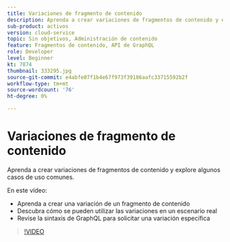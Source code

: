 ```yaml
---
title: Variaciones de fragmento de contenido
description: Aprenda a crear variaciones de fragmentos de contenido y explore algunos casos de uso comunes.
sub-product: activos
version: cloud-service
topic: Sin objetivos, Administración de contenido
feature: Fragmentos de contenido, API de GraphQL
role: Developer
level: Beginner
kt: 7874
thumbnail: 333295.jpg
source-git-commit: e4abfe07f1b4e67f973f39186aafc33715592b2f
workflow-type: tm+mt
source-wordcount: '76'
ht-degree: 0%

---
```



# Variaciones de fragmento de contenido

Aprenda a crear variaciones de fragmentos de contenido y explore algunos casos de uso comunes.

En este vídeo:

+ Aprenda a crear una variación de un fragmento de contenido
+ Descubra cómo se pueden utilizar las variaciones en un escenario real
+ Revise la sintaxis de GraphQL para solicitar una variación específica

>[!VIDEO](https://video.tv.adobe.com/v/333295/?quality=12&learn=on)

